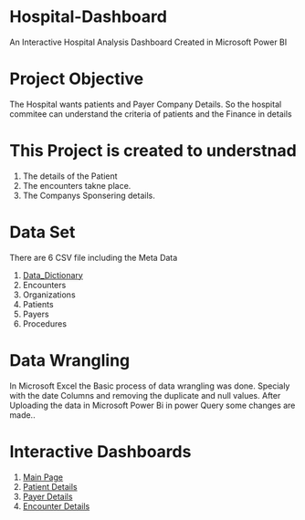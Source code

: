 # Hospital-Dashboard
An Interactive Hospital Analysis Dashboard Created in Microsoft Power BI

# Project Objective
The Hospital wants patients and Payer Company Details. So the hospital commitee can understand the criteria of patients and the Finance in details  

# This Project is created to understnad  
1. The details of the Patient 
2. The encounters takne place.
3. The Companys Sponsering details.

# Data Set
There are 6 CSV file including the Meta Data
1. <a href ="https://github.com/NikitaDhananjayGaikwad/Hospital-Dashboard/blob/main/data_dictionary.csv">Data_Dictionary</a>
2. Encounters
3. Organizations
4. Patients
5. Payers
6. Procedures

# Data Wrangling
In Microsoft Excel the Basic process of data wrangling was done. Specialy with the date Columns and removing the duplicate and null values.
After Uploading the data in Microsoft Power Bi in power Query some changes are made..

# Interactive Dashboards
1. <a href ="https://github.com/NikitaDhananjayGaikwad/Hospital-Dashboard/blob/main/hospital%20mainpage.png"> Main Page</a> 
2. <a href ="https://github.com/NikitaDhananjayGaikwad/Hospital-Dashboard/blob/main/hospital%20patiant.png"> Patient Details</a>
3. <a href ="https://github.com/NikitaDhananjayGaikwad/Hospital-Dashboard/blob/main/hospotal%20payment.png"> Payer Details</a>
4. <a href ="https://github.com/NikitaDhananjayGaikwad/Hospital-Dashboard/blob/main/hospital%20encounter%20page.png">Encounter Details</a> 
